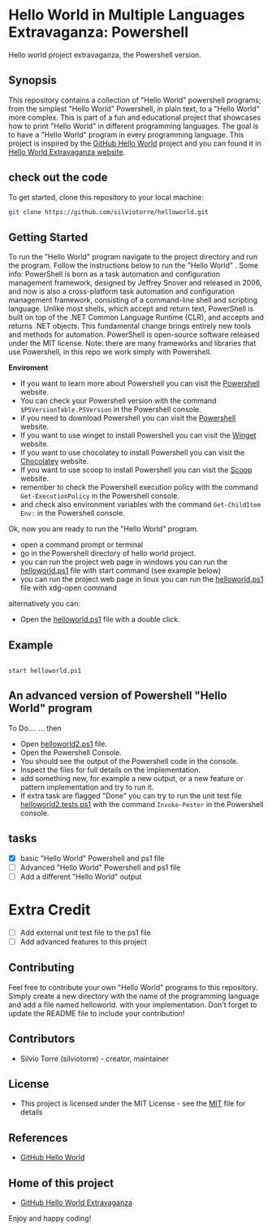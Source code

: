 # Hello World in Multiple Languages Extravaganza: Powershell
Hello world project extravaganza, the Powershell version.
## Synopsis
This repository contains a collection of "Hello World" powershell programs; from the simplest "Hello World" Powershell, in plain text, to a "Hello World" more complex. This is part of a fun and educational project that showcases how to print "Hello World" in different programming languages. The goal is to have a "Hello World" program in every programming language. This project is inspired by the [GitHub Hello World](https://docs.github.com/en/get-started/quickstart/helloworld) project and you can found it in [Hello World Extravaganza website](https://silviotorre.github.io/helloworld/).
 
## check out the code
To get started, clone this repository to your local machine:
```bash
git clone https://github.com/silviotorre/helloworld.git
```
## Getting Started
To run the "Hello World" program navigate to the project directory and run the program. Follow the instructions below to run the "Hello World" .
Some info: PowerShell is born as a task automation and configuration management framework, designed by Jeffrey Snover and released in 2006, and now is also a cross-platform task automation and configuration management framework, consisting of a command-line shell and scripting language. Unlike most shells, which accept and return text, PowerShell is built on top of the .NET Common Language Runtime (CLR), and accepts and returns .NET objects. This fundamental change brings entirely new tools and methods for automation. PowerShell is open-source software released under the MIT license.
Note:
there are many frameworks and libraries that use Powershell, in this repo we work simply with Powershell.

**Enviroment** 
- If you want to learn more about Powershell you can visit the [Powershell](https://docs.microsoft.com/en-us/powershell/) website.
- You can check your Powershell version with the command `$PSVersionTable.PSVersion` in the Powershell console.
- if you need to download Powershell you can visit the [Powershell](https://docs.microsoft.com/en-us/powershell/scripting/install/installing-powershell?view=powershell-7.1) website.
- If you want to use winget to install Powershell you can visit the [Winget](https://docs.microsoft.com/en-us/windows/package-manager/winget/) website.
- If you want to use chocolatey to install Powershell you can visit the [Chocolatey](https://chocolatey.org/packages/powershell) website.
- If you want to use scoop to install Powershell you can visit the [Scoop](https://scoop.sh/) website.
- remember to check the Powershell execution policy with the command `Get-ExecutionPolicy` in the Powershell console.
- and check also environment variables with the command `Get-ChildItem Env:` in the Powershell console.

Ok, now you are ready to run the "Hello World" program.

- open a command prompt or terminal
- go in the Powershell directory of hello world project.
- you can run the project web page in windows you can run the [helloworld.ps1](helloworld.ps1) file with start command (see example below)
- you can run the project web page in linux you can run the [helloworld.ps1](helloworld.ps1) file with xdg-open command

alternatively you can:
- Open the [helloworld.ps1](helloworld.ps1) file with a double click.

## Example
```commandline

start helloworld.ps1

```
## An advanced version of Powershell "Hello World" program
To Do....
... then

- Open [helloworld2.ps1](helloworld2.ps1) file.
- Open the Powershell Console.
- You should see the output of the Powershell code in the console.
- Inspect the files for full details on the implementation.
- add something new, for example a new output, or a new feature or pattern implementation and try to run it.
- If extra task are flagged "Done" you can try to run the unit test file [helloworld2.tests.ps1](helloworld2.tests.ps1) with the command `Invoke-Pester` in the Powershell console.

## tasks
- [x]  basic "Hello World" Powershell and ps1 file
- [ ]  Advanced "Hello World" Powershell and ps1 file
- [ ]  Add a different "Hello World" output

# Extra Credit
- [ ]  Add external unit test file to the ps1 file
- [ ]  Add advanced features to this project

## Contributing
Feel free to contribute your own "Hello World" programs to this repository. Simply create a new directory with the name of the programming language and add a file named helloworld.<extension> with your implementation. Don't forget to update the README file to include your contribution!

## Contributors
- Silvio Torre (silviotorre)  - creator, maintainer

## License
- This project is licensed under the MIT License - see the [MIT](https://choosealicense.com/licenses/mit/) file for details

## References
- [GitHub Hello World](https://docs.github.com/en/get-started/quickstart/helloworld)

## Home of this project
- [GitHub Hello World Extravaganza](https://github.com/silviotorre/helloworld/)

Enjoy and happy coding!